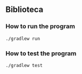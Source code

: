## Biblioteca

### How to run the program
`./gradlew run`

### How to test the program
`./gradlew test`